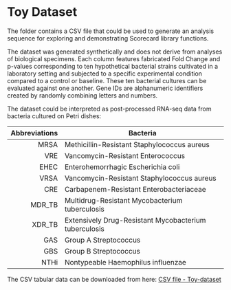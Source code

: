 # Toy Dataset

The folder contains a CSV file that could be used to generate an analysis sequence for exploring and demonstrating Scorecard library functions.

The dataset was generated synthetically and does not derive from analyses of biological specimens. Each column features fabricated Fold Change and p-values corresponding to ten hypothetical bacterial strains cultivated in a laboratory setting and subjected to a specific experimental condition compared to a control or baseline. These ten bacterial cultures can be evaluated against one another. Gene IDs are alphanumeric identifiers created by randomly combining letters and numbers.

The dataset could be interpreted as post-processed RNA-seq data from bacteria cultured on Petri dishes:

| Abbreviations | Bacteria |
|-----:|---------------|
|MRSA| Methicillin-Resistant Staphylococcus aureus|
|VRE| Vancomycin-Resistant Enterococcus|
|EHEC| Enterohemorrhagic Escherichia coli|
|VRSA| Vancomycin-Resistant Staphylococcus aureus|
|CRE| Carbapenem-Resistant Enterobacteriaceae|
|MDR_TB | Multidrug-Resistant Mycobacterium tuberculosis|
|XDR_TB | Extensively Drug-Resistant Mycobacterium tuberculosis|
|GAS| Group A Streptococcus|
|GBS| Group B Streptococcus|
|NTHi| Nontypeable Haemophilus influenzae|

The CSV tabular data can be downloaded from here: [CSV file - Toy-dataset](examples/ex_data.csv)
